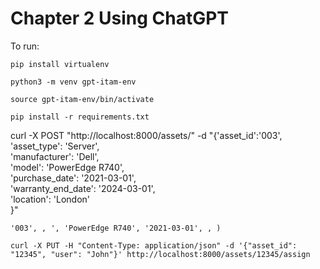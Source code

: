 # Chapter 2 Using ChatGPT

To run:

`pip install virtualenv`

`python3 -m venv gpt-itam-env`

`source gpt-itam-env/bin/activate`

`pip install -r requirements.txt`


curl -X POST "http://localhost:8000/assets/" -d "{'asset_id':'003', \
'asset_type': 'Server', \
    'manufacturer': 'Dell', \
    'model': 'PowerEdge R740', \
    'purchase_date': '2021-03-01', \
    'warranty_end_date': '2024-03-01', \
    'location': 'London' \
    }"

    '003', , ', 'PowerEdge R740', '2021-03-01', , )

    curl -X PUT -H "Content-Type: application/json" -d '{"asset_id": "12345", "user": "John"}' http://localhost:8000/assets/12345/assign
